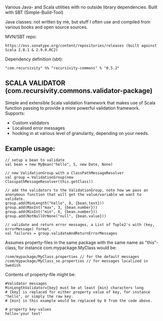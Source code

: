 Various Java- and Scala utilities with no outside library dependencies.
Built with SBT (Simple-Build-Tool)

Java classes: not written by me, but stuff I often use and compiled from various books and open source sources.

MVN/SBT repo: 
	
	https://oss.sonatype.org/content/repositories/releases (built against Scala 2.8.1 & 2.9.0.RC2)

Dependency definition (sbt): 
	
	"com.recursivity" %% "recursivity-commons" % "0.5.2"

## SCALA VALIDATOR (com.recursivity.commons.validator-package)
Simple and extensible Scala validation framework that makes use of Scala function passing to provide a more powerful validation framework.
Supports:

* Custom validators
* Localised error messages
* hooking in at various level of granularity, depending on your needs.

## Example usage:

 	// setup a bean to validate
 	val bean = new MyBean("hello", 5, new Date, None)

	// new ValidationGroup with a ClassPathMessageResolver
	val group = ValidationGroup(new ClasspathMessageResolver(this.getClass))

	// add the validators to the ValidationGroup, note how we pass an anonymous function that will get the value/variable we want to validate.
	group.add(MinLength("hello", 8, {bean.text}))
	group.add(MaxInt("max", 3, {bean.number}))
	group.add(MinInt("min", 6, {bean.number}))
	group.add(NotNullOrNone("null", {bean.value}))

	// validate and return error messages, a List of Tuple2's with (key, errorMessage) format.
	val failures = group.validateAndReturnErrorMessages

Assumes property-files in the same package with the same name as "this"-class, for instance com.mypackage.MyClass would be:

	/com/mypackage/MyClass.properties // for the default messages
	/com/mypackage/MyClass_se.properties // for messages localized in Swedish

Contents of property-file might be:

	#Validator messages
	MinLengthValidator={key} must be at least {min} characters long
	# {key} is replaced for either property value of key, for instance "hello", or simply the raw key.
	# {min} in this example would be replaced by 8 from the code above.

	# property key-values
	hello='your text'